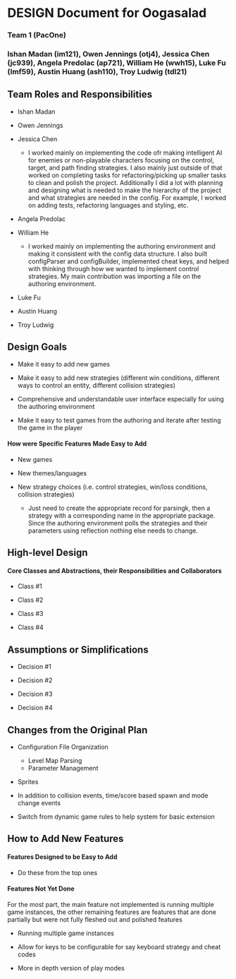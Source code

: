 # DESIGN Document for Oogasalad

### Team 1 (PacOne)

### Ishan Madan (im121), Owen Jennings (otj4), Jessica Chen (jc939), Angela Predolac (ap721), William He (wwh15), Luke Fu (lmf59), Austin Huang (ash110), Troy Ludwig (tdl21)

## Team Roles and Responsibilities

* Ishan Madan

* Owen Jennings

* Jessica Chen
    * I worked mainly on implementing the code ofr making intelligent AI for enemies or non-playable
      characters focusing on the control, target, and path finding strategies. I also mainly just
      outside of that worked on completing tasks for refactoring/picking up smaller tasks to clean
      and polish the project. Additionally I did a lot with planning and designing what is needed to
      make the hierarchy of the project and what strategies are needed in the config. For example, I
      worked on adding tests, refactoring languages and styling, etc.

* Angela Predolac

* William He
  * I worked mainly on implementing the authoring environment and making it consistent with the config data structure.
I also built configParser and configBuilder, implemented cheat keys, and helped with thinking through how we wanted to implement control strategies. My main contribution
was importing a file on the authoring environment.

* Luke Fu

* Austin Huang

* Troy Ludwig

## Design Goals

* Make it easy to add new games

* Make it easy to add new strategies (different win conditions, different ways to control an entity,
  different collision strategies)

* Comprehensive and understandable user interface especially for using the authoring environment

* Make it easy to test games from the authoring and iterate after testing the game in the player

#### How were Specific Features Made Easy to Add

* New games

* New themes/languages

* New strategy choices (i.e. control strategies, win/loss conditions, collision strategies)
    * Just need to create the appropriate record for parsingk, then a strategy with a corresponding
      name in the appropriate package. Since the authoring environment polls the strategies and
      their parameters using reflection nothing else needs to change.

## High-level Design

#### Core Classes and Abstractions, their Responsibilities and Collaborators

* Class #1

* Class #2

* Class #3

* Class #4

## Assumptions or Simplifications

* Decision #1

* Decision #2

* Decision #3

* Decision #4

## Changes from the Original Plan

* Configuration File Organization
    * Level Map Parsing
    * Parameter Management

* Sprites

* In addition to collision events, time/score based spawn and mode change events

* Switch from dynamic game rules to help system for basic extension

## How to Add New Features

#### Features Designed to be Easy to Add

* Do these from the top ones

#### Features Not Yet Done

For the most part, the main feature not implemented is running multiple game instances, the other
remaining features are features that are done partially but were not fully fleshed out and polished
features

* Running multiple game instances

* Allow for keys to be configurable for say keyboard strategy and cheat codes

* More in depth version of play modes

 
